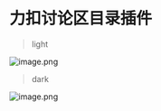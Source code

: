 # 力扣讨论区目录插件


> light

![image.png](https://scriptcat.org/api/v2/resource/image/wihltAjysDPZB3nP)

> dark

![image.png](https://scriptcat.org/api/v2/resource/image/MvLwqjgOKefyBhjq)